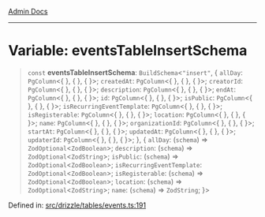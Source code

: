 [Admin Docs](/)

***

# Variable: eventsTableInsertSchema

> `const` **eventsTableInsertSchema**: `BuildSchema`\<`"insert"`, \{ `allDay`: `PgColumn`\<\{ \}, \{ \}, \{ \}\>; `createdAt`: `PgColumn`\<\{ \}, \{ \}, \{ \}\>; `creatorId`: `PgColumn`\<\{ \}, \{ \}, \{ \}\>; `description`: `PgColumn`\<\{ \}, \{ \}, \{ \}\>; `endAt`: `PgColumn`\<\{ \}, \{ \}, \{ \}\>; `id`: `PgColumn`\<\{ \}, \{ \}, \{ \}\>; `isPublic`: `PgColumn`\<\{ \}, \{ \}, \{ \}\>; `isRecurringEventTemplate`: `PgColumn`\<\{ \}, \{ \}, \{ \}\>; `isRegisterable`: `PgColumn`\<\{ \}, \{ \}, \{ \}\>; `location`: `PgColumn`\<\{ \}, \{ \}, \{ \}\>; `name`: `PgColumn`\<\{ \}, \{ \}, \{ \}\>; `organizationId`: `PgColumn`\<\{ \}, \{ \}, \{ \}\>; `startAt`: `PgColumn`\<\{ \}, \{ \}, \{ \}\>; `updatedAt`: `PgColumn`\<\{ \}, \{ \}, \{ \}\>; `updaterId`: `PgColumn`\<\{ \}, \{ \}, \{ \}\>; \}, \{ `allDay`: (`schema`) => `ZodOptional`\<`ZodBoolean`\>; `description`: (`schema`) => `ZodOptional`\<`ZodString`\>; `isPublic`: (`schema`) => `ZodOptional`\<`ZodBoolean`\>; `isRecurringEventTemplate`: `ZodOptional`\<`ZodBoolean`\>; `isRegisterable`: (`schema`) => `ZodOptional`\<`ZodBoolean`\>; `location`: (`schema`) => `ZodOptional`\<`ZodString`\>; `name`: (`schema`) => `ZodString`; \}\>

Defined in: [src/drizzle/tables/events.ts:191](https://github.com/Sourya07/talawa-api/blob/61a1911602b2f0aac7635e08ae2918f4f768e8ff/src/drizzle/tables/events.ts#L191)
